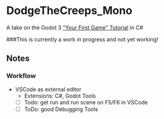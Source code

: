 # DodgeTheCreeps_Mono
A take on the Godot 3 ["Your First Game" Tutorial](http://docs.godotengine.org/en/latest/getting_started/step_by_step/your_first_game.html) in C#

###This is currently a work in progress and not yet working!

## Notes
### Workflow
- VSCode as external editor
    - Extensions: C#, Godot Tools
    - [ ] Todo: get run and run scene on F5/F6 in VSCode
    - [ ] ToDo: good Debugging Tools